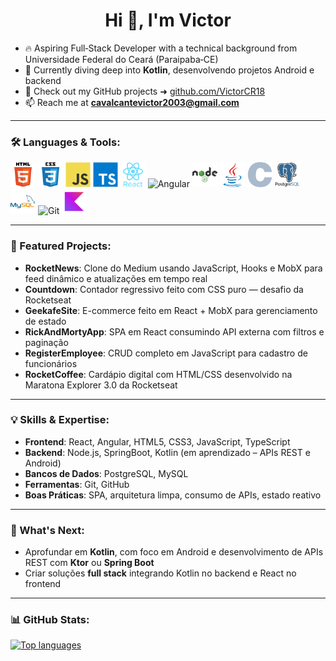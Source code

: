 <h1 align="center">Hi 👋, I'm Victor</h1>

- 🔥 Aspiring Full‑Stack Developer with a technical background from Universidade Federal do Ceará (Paraipaba‑CE)  
- 💼 Currently diving deep into **Kotlin**, desenvolvendo projetos Android e backend  
- 🚀 Check out my GitHub projects ➜ [github.com/VictorCR18](https://github.com/VictorCR18?tab=repositories)  
- 📫 Reach me at **cavalcantevictor2003@gmail.com**

---

### 🛠️ Languages & Tools:
<p align="left">
  <img src="https://raw.githubusercontent.com/devicons/devicon/master/icons/html5/html5-original-wordmark.svg" alt="HTML5" width="40"/>
  <img src="https://raw.githubusercontent.com/devicons/devicon/master/icons/css3/css3-original-wordmark.svg" alt="CSS3" width="40"/>
  <img src="https://raw.githubusercontent.com/devicons/devicon/master/icons/javascript/javascript-original.svg" alt="JavaScript" width="40"/>
  <img src="https://raw.githubusercontent.com/devicons/devicon/master/icons/typescript/typescript-original.svg" alt="TypeScript" width="40"/>
  <img src="https://raw.githubusercontent.com/devicons/devicon/master/icons/react/react-original-wordmark.svg" alt="React" width="40"/>
  <img src="https://angular.io/assets/images/logos/angular/angular.svg" alt="Angular" width="40"/>
  <img src="https://raw.githubusercontent.com/devicons/devicon/master/icons/nodejs/nodejs-original-wordmark.svg" alt="Node.js" width="40"/>
  <img src="https://raw.githubusercontent.com/devicons/devicon/master/icons/java/java-original.svg" alt="Java" width="40"/>
  <img src="https://raw.githubusercontent.com/devicons/devicon/master/icons/c/c-original.svg" alt="C" width="40"/>
  <img src="https://raw.githubusercontent.com/devicons/devicon/master/icons/postgresql/postgresql-original-wordmark.svg" alt="PostgreSQL" width="40"/>
  <img src="https://raw.githubusercontent.com/devicons/devicon/master/icons/mysql/mysql-original-wordmark.svg" alt="MySQL" width="40"/>
  <img src="https://www.vectorlogo.zone/logos/git-scm/git-scm-icon.svg" alt="Git" width="40"/>
  <img src="https://raw.githubusercontent.com/devicons/devicon/master/icons/kotlin/kotlin-original.svg" alt="Kotlin" width="40"/>
</p>

---

### 🚀 Featured Projects:
- **RocketNews**: Clone do Medium usando JavaScript, Hooks e MobX para feed dinâmico e atualizações em tempo real  
- **Countdown**: Contador regressivo feito com CSS puro — desafio da Rocketseat  
- **GeekafeSite**: E-commerce feito em React + MobX para gerenciamento de estado  
- **RickAndMortyApp**: SPA em React consumindo API externa com filtros e paginação  
- **RegisterEmployee**: CRUD completo em JavaScript para cadastro de funcionários  
- **RocketCoffee**: Cardápio digital com HTML/CSS desenvolvido na Maratona Explorer 3.0 da Rocketseat  

---

### 💡 Skills & Expertise:
- **Frontend**: React, Angular, HTML5, CSS3, JavaScript, TypeScript  
- **Backend**: Node.js, SpringBoot, Kotlin (em aprendizado – APIs REST e Android)  
- **Bancos de Dados**: PostgreSQL, MySQL  
- **Ferramentas**: Git, GitHub  
- **Boas Práticas**: SPA, arquitetura limpa, consumo de APIs, estado reativo  

---

### 📌 What's Next:
- Aprofundar em **Kotlin**, com foco em Android e desenvolvimento de APIs REST com **Ktor** ou **Spring Boot**  
- Criar soluções **full stack** integrando Kotlin no backend e React no frontend  

---

### 📊 GitHub Stats:
<a href="https://github-readme-stats.anuraghazra1.vercel.app/api/top-langs/?username=VictorCR18&layout=compact&theme=tokyonight">
  <img src="https://github-readme-stats.anuraghazra1.vercel.app/api/top-langs/?username=VictorCR18&layout=compact&theme=tokyonight" alt="Top languages"/>
</a>
